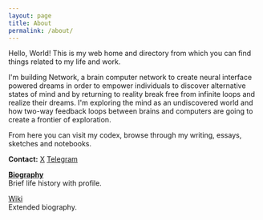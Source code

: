 ```yaml
---
layout: page
title: About
permalink: /about/
---
```


Hello, World! This is my web home and directory from which you can find things related to my life and work.

I'm building Network, a brain computer network to create neural interface powered dreams in order to empower individuals to discover alternative states of mind and by returning to reality break free from infinite loops and realize their dreams. I'm exploring the mind as an undiscovered world and how two-way feedback loops between brains and computers are going to create a frontier of exploration.

From here you can visit my codex, browse through my writing, essays, sketches and notebooks.

**Contact:**
[X](https://x.com/linkd)
[Telegram](https://t.me/linkdaniel)

[**Biography**](/biography)
<br>
Brief life history with profile.

<a href="https://wiki.linkdaniel.org">Wiki</a>
<br>
Extended biography.
